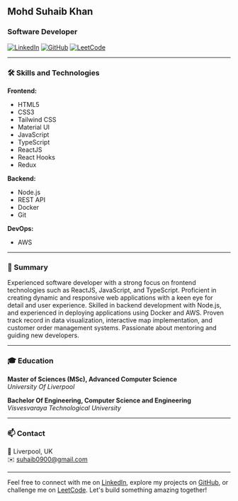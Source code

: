 

## Mohd Suhaib Khan

### Software Developer

[![LinkedIn](https://img.shields.io/badge/LinkedIn-000?style=for-the-badge&logo=linkedin&logoColor=0A66C2)](https://www.linkedin.com/in/suhaibk9/)
[![GitHub](https://img.shields.io/badge/GitHub-000?style=for-the-badge&logo=github&logoColor=white)](https://github.com/suhaibk9/)
[![LeetCode](https://img.shields.io/badge/LeetCode-000?style=for-the-badge&logo=leetcode&logoColor=FFA116)](https://leetcode.com/suhaibk9/)

---

### 🛠 Skills and Technologies

**Frontend:**
- HTML5
- CSS3
- Tailwind CSS
- Material UI
- JavaScript
- TypeScript
- ReactJS
- React Hooks
- Redux

**Backend:**
- Node.js
- REST API
- Docker
- Git

**DevOps:**
- AWS

---

### 💼 Summary

Experienced software developer with a strong focus on frontend technologies such as ReactJS, JavaScript, and TypeScript. Proficient in creating dynamic and responsive web applications with a keen eye for detail and user experience. Skilled in backend development with Node.js, and experienced in deploying applications using Docker and AWS. Proven track record in data visualization, interactive map implementation, and customer order management systems. Passionate about mentoring and guiding new developers.

---

### 🎓 Education

**Master of Sciences (MSc), Advanced Computer Science**  
*University Of Liverpool*

**Bachelor Of Engineering, Computer Science and Engineering**  
*Visvesvaraya Technological University*

---

### 📫 Contact

📍 Liverpool, UK  
✉️ [suhaib0900@gmail.com](mailto:suhaib0900@gmail.com)  

---

Feel free to connect with me on [LinkedIn](https://www.linkedin.com/in/suhaibk9/), explore my projects on [GitHub](https://github.com/suhaibk9/), or challenge me on [LeetCode](https://leetcode.com/suhaibk9/). Let's build something amazing together!

